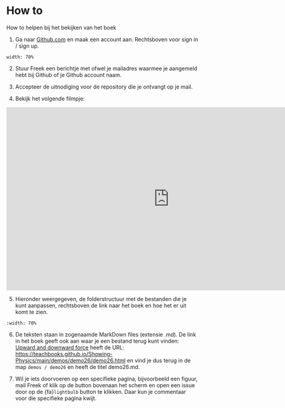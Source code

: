# How to
How to helpen bij het bekijken van het boek

1. Ga naar [Github.com](https://github.com/) en maak een account aan. Rechtsboven voor sign in / sign up.

```{figure} figures/signin.PNG
width: 70%
```

2. Stuur Freek een berichtje met ofwel je mailadres waarmee je aangemeld hebt bij Github of je Github account naam. 

3. Accepteer de uitnodiging voor de repository die je ontvangt op je mail.

4. Bekijk het volgende filmpje:

<iframe width="853" height="480" src="https://www.youtube.com/embed/ewhBYkATbAc" title="Github editing" frameborder="0" allow="accelerometer; autoplay; clipboard-write; encrypted-media; gyroscope; picture-in-picture; web-share" referrerpolicy="strict-origin-when-cross-origin" allowfullscreen></iframe>

5. Hieronder weergegeven, de folderstructuur met de bestanden die je kunt aanpassen, rechtsboven de link naar het boek en hoe het er uit komt te zien.

```{figure} figures/howto.png
:width: 70%
```

6. De teksten staan in zogenaamde MarkDown files (extensie .md). De link in het boek geeft ook aan waar je een bestand terug kunt vinden: [Upward and downward force](./demos/demo26/demo26.md) heeft de URL: https://teachbooks.github.io/Showing-Physics/main/demos/demo26/demo26.html en vind je dus terug in de map `demos / demo26` en heeft de titel demo26.md.

7. Wil je iets doorvoeren op een specifieke pagina, bijvoorbeeld een figuur, mail Freek of klik op de <i class="fa-brands fa-github"></i> button bovenaan het scherm en open een issue door op de {fa}`lightbulb` button te klikken. Daar kun je commentaar voor die specifieke pagina kwijt.